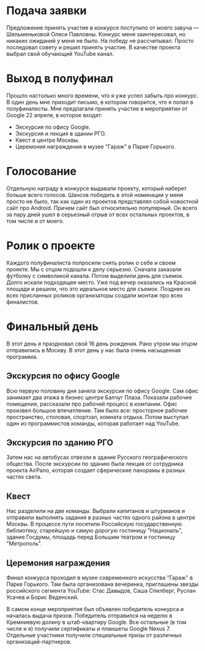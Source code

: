 # Подача заявки

Предложение принять участие в конкурсе поступило от моего завуча — Шельменьковой Олеси Павловны.
Конкурс меня заинтересовал, но никаких ожиданий у меня не было. На победу не рассчитывал.
Просто последовал совету и решил принять участие. В качестве проекта выбрал свой обучающий YouTube канал.

# Выход в полуфинал

Прошло настолько много времени, что я уже успел забыть про конкурс.
В один день мне приходит письмо, в котором говорится, что я попал в полуфиналисты.
Мне предлагали принять участие в мероприятии от Google 22 апреля, в которое входят:

* Экскурсия по офису Google.
* Экскурсия и лекция в здании РГО.
* Квест в центре Москвы.
* Церемония награждения в музее "Гараж" в Парке Горького. 

# Голосование

Отдельную награду в конкурсе выдавали проекту, который наберет больше всего голосов.
Шансов победить в этой номинации у меня просто не было, так как один из проектов представлял собой новостной сайт про Android. Причем сайт был относительно популярный. Он всего за пару дней ушел в серьезный отрыв от всех остальных проектов, в том числе и от моего.

# Ролик о проекте

Каждого полуфиналиста попросили снять ролик о себе и своем проекте.
Мы с отцом подошли к делу серьезно. Сначала заказали футболку с символикой канала.
Потом выделили день для съемок. Долго искали подходящее место.
Уже под вечер оказались на Красной площади и решили, что это идеальное место для съемок.
Позднее из всех присланных роликов организаторы создали монтаж про всех финалистов.

# Финальный день

В этот день я праздновал свой 16 день рождения.
Рано утром мы отцом отправились в Москву. В этот день у нас была очень насыщенная программа.

## Экскурсия по офису Google

Всю первую половину дня заняла экскурсия по офису Google. Сам офис занимает два этажа в бизнес центре Балчуг Плаза.
Показали рабочие помещения, рассказали про рабочий процесс в компании. Офис произвел большое впечатление. Там было все: просторное рабочее пространство, столовая, спортзал, комната отдыха.
Потом выступал один из программистов команды, которая работает над YouTube.

## Экскурсия по зданию РГО

Затем нас на автобусах отвезли в здание Русского географического общества.
После экскурсии по зданию была лекция от сотрудника проекта AirPano, которая создает сферические панорамы в разных частях света.

## Квест

Нас разделили на две команды.
Выбрали капитанов и штурманов и отправили выполнять задания в разных частях одного района в центре Москвы.
В процессе пути посетили Российскую государственную библиотеку, старейшую и самую дорогую гостиницу "Националь", здание Госдумы, площадь перед Большим театром и гостиницу "Метрополь".

## Церемония награждения

Финал конкурса проходил в музее современного искусства "Гараж" в Парке Горького.
Там была организована вечеринка, приглашены звезды российского сегмента YouTube: Стас Давыдов, Саша Спилберг, Руслан Усачев и Борис Веденский.

В самом конце мероприятия был объявлен победитель конкурса и началась выдача призов.
Победитель отправился на неделю в Кремниевую долину в штаб-квартиру Google.
Все остальные (в том числе и я) получили сертификаты и планшеты Google Nexus 7.
Отдельные участники получили специальные призы от различных организаций-партнеров.